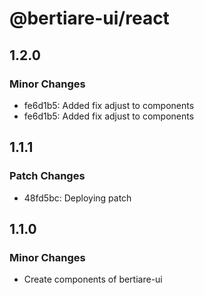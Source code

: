 # @bertiare-ui/react

## 1.2.0

### Minor Changes

- fe6d1b5: Added fix adjust to components
- fe6d1b5: Added fix adjust to components

## 1.1.1

### Patch Changes

- 48fd5bc: Deploying patch

## 1.1.0

### Minor Changes

- Create components of bertiare-ui
